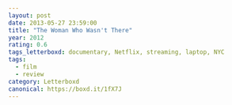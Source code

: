 ```yaml
---
layout: post 
date: 2013-05-27 23:59:00
title: "The Woman Who Wasn't There"
year: 2012
rating: 0.6
tags_letterboxd: documentary, Netflix, streaming, laptop, NYC
tags:
  - film
  - review
category: Letterboxd
canonical: https://boxd.it/1fX7J
---
```

